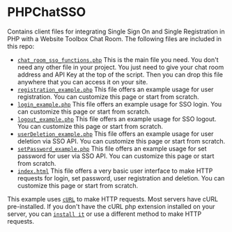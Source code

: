 # PHPChatSSO
Contains client files for integrating Single Sign On and Single Registration in PHP with a Website Toolbox Chat Room.
The following files are included in this repo:

* [`chat_room_sso_functions.php`](https://github.com/webtoolbox/PHPChatSSO/blob/beta/chat_room_sso_functions.php)
  This is the main file you need. You don't need any other file in your project. You just need to give your chat room address and API Key at the top of the script. Then you can drop this file anywhere that you can access it on your site. 
* [`registration_example.php`](https://github.com/webtoolbox/PHPChatSSO/blob/beta/registration_example.php)
  This file offers an example usage for user registration. You can customize this page or start from scratch.
* [`login_example.php`](https://github.com/webtoolbox/PHPChatSSO/blob/beta/login_example.php)
  This file offers an example usage for SSO login. You can customize this page or start from scratch.
* [`logout_example.php`](https://github.com/webtoolbox/PHPChatSSO/blob/beta/logout_example.php)
  This file offers an example usage for SSO logout. You can customize this page or start from scratch.
* [`userDeletion_example.php`](https://github.com/webtoolbox/PHPChatSSO/blob/beta/userDeletion_example.php)
  This file offers an example usage for user deletion via SSO API. You can customize this page or start from scratch.
* [`setPassword_example.php`](https://github.com/webtoolbox/PHPChatSSO/blob/beta/setPassword_example.php)
  This file offers an example usage for set password for user via SSO API. You can customize this page or start from scratch.
* [`index.html`](https://github.com/webtoolbox/PHPChatSSO/blob/beta/index.html)
  This file offers a very basic user interface to make HTTP requests for login, set password, user registration and deletion. You can customize this page or start from scratch.  

This example uses [`cURL`](http://php.net/manual/en/book.curl.php) to make HTTP requests. Most servers have cURL pre-installed. If you don't have the cURL php extension installed on your server, you can [`install it`](http://php.net/manual/en/curl.installation.php) or use a different method to make HTTP requests.  
